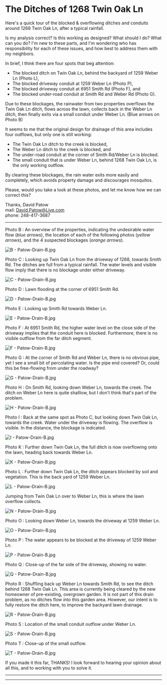 # The Ditches of 1268 Twin Oak Ln

Here's a quick tour of the blocked & overflowing ditches and conduits around 1268 Twin Oak Ln, after a typical rainfall.

Is my analysis correct?  Is this working as designed?  What should I do?  What can you do?  I'm new to these parts, and I'm wondering who has responsibility for each of these issues, and how best to address them with my neighbors.

In brief, I think there are four spots that beg attention:  
  - The blocked ditch on Twin Oak Ln, behind the backyard of 1259 Weber Ln (Photo L),  
  - The blocked driveway conduit at 1259 Weber Ln (Photo P),  
  - The blocked driveway conduit at 6951 Smith Rd (Photo F), and  
  - The blocked under-road conduit at Smith Rd and Weber Rd (Photo G).

Due to these blockages, the rainwater from two properties overflows the Twin Oak Ln ditch, flows across the lawn, collects back in the Weber Ln ditch, then finally exits via a small conduit under Weber Ln.  (Blue arrows on Photo B)

It seems to me that the original design for drainage of this area includes four outflows, but only one is still working:  
  * The Twin Oak Ln ditch to the creek is blocked,
  * The Weber Ln ditch to the creek is blocked, and
  * The under-road conduit at the corner of Smith Rd/Weber Ln is blocked.
  * The small conduit that is under Weber Ln, behind 1268 Twin Oak Ln, is the only working outflow.

By clearing these blockages, the rain water exits more easily and completely, which avoids property damage and discourages mosquitos.

Please, would you take a look at these photos, and let me know how we can correct this?

Thanks,
David Patow  
mail: David.Patow@Live.com  
phone: 248-417-3687

---

Photo B : An overview of the properties, indicating the undesirable water flow (*blue arrows*), the location of each of the following photos (*yellow arrows*), and the 4 suspected blockages (*orange arrows*).

![B - Patow-Drain-B.jpg](Patow-Drain-B.jpg)

Photo C : Looking up Twin Oak Ln from the driveway of 1268, towards Smith Rd.  The ditches are full from a typical rainfall.  The water levels and visible flow imply that there is no blockage under either driveway.

![C - Patow-Drain-B.jpg](Patow-Drain-C.jpg)

Photo D : Lawn flooding at the corner of 6951 Smith Rd.

![D - Patow-Drain-B.jpg](Patow-Drain-D.jpg)

Photo E : Looking up Smith Rd towards Weber Ln.

![E - Patow-Drain-B.jpg](Patow-Drain-E.jpg)

Photo F : At 6951 Smith Rd, the higher water level on the close side of the driveway implies that the conduit here is blocked.  Furthermore, there is no visible outflow from the far ditch segment.

![F - Patow-Drain-B.jpg](Patow-Drain-F.jpg)

Photo G : At the corner of Smith Rd and Weber Ln, there is no obvious pipe, yet I see a small bit of percolating water.  Is the pipe end covered?  Or, could this be free-flowing from under the roadway?

![G - Patow-Drain-B.jpg](Patow-Drain-G.jpg)

Photo H : On Smith Rd, looking down Weber Ln, towards the creek.  The ditch on Weber Ln here is quite shalllow, but I don't think that's part of the problem.

![H - Patow-Drain-B.jpg](Patow-Drain-H.jpg)

Photo I : Back at the same spot as Photo C, but looking down Twin Oak Ln, towards the creek.  Water under the driveway is flowing.  The overflow is visible.  In the distance, the blockage is indicated.

![I - Patow-Drain-B.jpg](Patow-Drain-I.jpg)

Photo K : Further down Twin Oak Ln, the full ditch is now overflowing onto the lawn, heading back towards Weber Ln.

![K - Patow-Drain-B.jpg](Patow-Drain-K.jpg)

Photo L : Further down Twin Oak Ln, the ditch appears blocked by soil and vegetation.  This is the back yard of 1259 Weber Ln.

![L - Patow-Drain-B.jpg](Patow-Drain-L.jpg)

Jumping from Twin Oak Ln over to Weber Ln, this is where the lawn overflow collects.

![N - Patow-Drain-B.jpg](Patow-Drain-N.jpg)

Photo O : Looking down Weber Ln, towards the driveway at 1259 Weber Ln.

![O - Patow-Drain-B.jpg](Patow-Drain-O.jpg)

Photo P : The water appears to be blocked at the driveway of 1259 Weber Ln.

![P - Patow-Drain-B.jpg](Patow-Drain-P.jpg)

Photo Q : Close-up of the far side of the driveway, showing no water.

![Q - Patow-Drain-B.jpg](Patow-Drain-Q.jpg)

Photo R : Shuffling back up Weber Ln towards Smith Rd, to see the ditch behind 1268 Twin Oak Ln.  This area is currently being cleared by the new homeowner of pre-existing, overgrown garden.  It is not part of this drain problem, as no ditches flow *into* this garden area.  However, our intent is to fully restore the ditch here, to improve the backyard lawn drainage.

![R - Patow-Drain-B.jpg](Patow-Drain-R.jpg)

Photo S : Location of the small conduit outflow under Weber Ln.

![S - Patow-Drain-B.jpg](Patow-Drain-S.jpg)

Photo T : Close-up of the small outflow.

![T - Patow-Drain-B.jpg](Patow-Drain-T.jpg)

If you made it this far, THANKS!  I look forward to hearing your opinion about all this, and to working with you to solve it.

---
---
